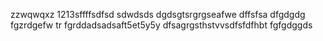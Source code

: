 zzwqwqxz
1213sffffsdfsd
sdwdsds
dgdsgtsrgrgseafwe
dffsfsa
dfgdgdg
fgzrdgefw
tr
fgrddadsadsaft5et5y5y
dfsagrgsthstvvsdfsfdfhbt
fgfgdggds
